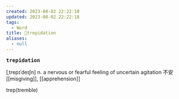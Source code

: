 ```yaml
---
created: 2023-08-02 22:22:10
updated: 2023-08-02 22:22:18
tags:
  - Word
title: 📖trepidation
aliases:
  - null
---
```


<pre><strong>trepidation</strong></pre>
[ˌtrepɪˈdeɪʃn]
n. a nervous or fearful feeling of uncertain agitation 不安
[[misgiving]], [[apprehension]]

trep(tremble)